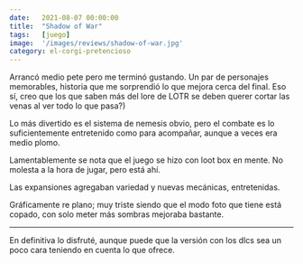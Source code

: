 ```yaml
---
date:   2021-08-07 00:00:00
title:  "Shadow of War"
tags:   [juego]
image:  '/images/reviews/shadow-of-war.jpg'
category: el-corgi-pretencioso
---
```

Arrancó medio pete pero me terminó gustando. Un par de personajes memorables, historia que me sorprendió lo que mejora cerca del final. Eso sí, creo que los que saben más del lore de LOTR se deben querer cortar las venas al ver todo lo que pasa?)

Lo más divertido es el sistema de nemesis obvio, pero el combate es lo suficientemente entretenido como para acompañar, aunque a veces era medio plomo.

Lamentablemente se nota que el juego se hizo con loot box en mente. No molesta a la hora de jugar, pero está ahí.

Las expansiones agregaban variedad y nuevas mecánicas, entretenidas.

Gráficamente re plano; muy triste siendo que el modo foto que tiene está copado, con solo meter más sombras mejoraba bastante.

<hr>

En definitiva lo disfruté, aunque puede que la versión con los dlcs sea un poco cara teniendo en cuenta lo que ofrece.

